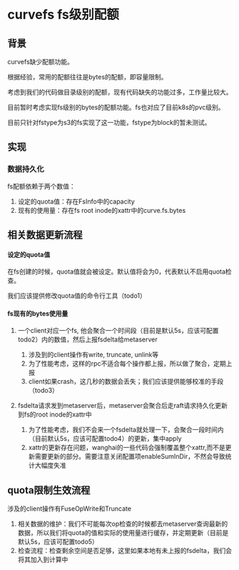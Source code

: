 # curvefs fs级别配额

## 背景

curvefs缺少配额功能。

根据经验，常用的配额往往是bytes的配额，即容量限制。

考虑到我们的代码做目录级别的配额，现有代码缺失的功能过多，工作量比较大。

目前暂时考虑实现fs级别的bytes的配额功能。fs也对应了目前k8s的pvc级别。

目前只针对fstype为s3的fs实现了这一功能，fstype为block的暂未测试。

## 实现

### 数据持久化

fs配额依赖于两个数值：

1.  设定的quota值：存在FsInfo中的capacity
2.  现有的使用量：存在fs root inode的xattr中的curve.fs.bytes

## 相关数据更新流程

#### 设定的quota值

在fs创建的时候，quota值就会被设定。默认值将会为0，代表默认不启用quota检查。

我们应该提供修改quota值的命令行工具（todo1）

#### fs现有的bytes使用量

1.  一个client对应一个fs, 他会聚合一个时间段（目前是默认5s，应该可配置todo2）内的数值，然后上报fsdelta给metaserver

    1.  涉及到的client操作有write, truncate, unlink等
    2.  为了性能考虑，这样的rpc不适合每个操作都上报，所以做了聚合，定期上报
    3.  client如果crash，这几秒的数据会丢失；我们应该提供能够校准的手段（todo3）
2.  fsdelta请求发到metaserver后，metaserver会聚合后走raft请求持久化更新到fs的root inode的xattr中

    1.  为了性能考虑，我们不会来一个fsdelta就处理一下，会聚合一段时间内（目前默认5s，应该可配置todo4）的更新，集中apply
    2.  xattr的更新存在问题，wanghai的一些代码会强制覆盖整个xattr,而不是更新需要更新的部分。需要注意关闭配置项enableSumInDir，不然会导致统计大幅度失准

## quota限制生效流程

涉及的client操作有FuseOpWrite和Truncate

1.  相关数据的维护：我们不可能每次op检查的时候都去metaserver查询最新的数据，所以我们将quota的值和实际的使用量进行缓存，并定期更新（目前是默认5s，应该可配置todo5）
2.  检查流程：检查剩余空间是否足够，这里如果本地有未上报的fsdelta，我们会将其加入到计算中


